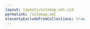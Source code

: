 ```yaml
---
layout: layouts/sitemap-xml.njk
permalink: /sitemap.xml
eleventyExcludeFromCollections: true
---
```

